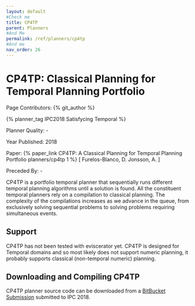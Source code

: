 ```yaml
---
layout: default
#Check me
title: CP4TP
parent: Planners
#And Me
permalink: /ref/planners/cp4tp
#And me
nav_order: 26
---
```

# CP4TP: Classical Planning for Temporal Planning Portfolio

Page Contributors: {% git_author %}

{% planner_tag IPC2018 Satisfycing Temporal %}

Planner Quality: -

Year Published: 2018

Paper: {% paper_link CP4TP: A Classical Planning for Temporal Planning Portfolio planners/cp4tp 1 %} [ Furelos-Blanco, D. Jonsson, A. ]

Preceded By: -

CP4TP is a portfolio temporal planner that sequentially runs different temporal planning algorithms until a solution is found. All the constituent temporal planners rely on a compilation to classical planning. The complexity of the compilations increases as we advance in the queue, from exclusively solving sequential problems to solving problems requiring simultaneous events.

## Support

CP4TP has not been tested with eviscerator yet. CP4TP is designed for Temporal domains and so most likely does not support numeric planning, it probably supports classical (non-temporal numeric) planning. 

## Downloading and Compiling CP4TP

CP4TP planner source code can be downloaded from a [BitBucket Submission](https://bitbucket.org/ipc2018-temporal/team1/src/) submitted to IPC 2018. 